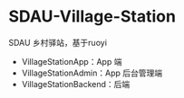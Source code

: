 # SDAU-Village-Station

SDAU 乡村驿站，基于ruoyi

- VillageStationApp：App 端
- VillageStationAdmin：App 后台管理端
- VillageStationBackend：后端

